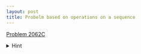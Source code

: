 ```yaml
---
layout: post
title: Probelm based on operations on a sequence
---
```


[Problem 2062C](https://codeforces.com/problemset/problem/2062/C)  

<details>
<summary>Hint</summary>
  
```scala

Let the reversal be called operation 1, and the difference be called
operation 2. Consider swapping two adjacent operations: 
12→21. If the sequence before the operations is [a1,a2,…,an], then
after the operations, the sequence changes from 
[an−1−an,an−2−an−1,…,a1−a2] to [an−an−1,an−1−an−2,…,a2−a1]. 
Thus, swapping adjacent 1,2 is equivalent to taking the negation of
each element of the array. 

Therefore, any operation sequence is equivalent to first performing
2 several times, and then performing 1 several times, 
and then taking the negation several times. Since 1 does not change
the sum of the sequence, the answer is the maximum absolute 
value of the sequence sum after performing a certain number of 2.

```
</details>
